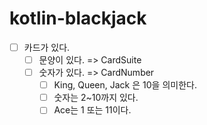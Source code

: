 # kotlin-blackjack

- [ ] 카드가 있다.
    - [ ] 문양이 있다. => CardSuite
    - [ ] 숫자가 있다. => CardNumber
        - [ ] King, Queen, Jack 은 10을 의미한다.
        - [ ] 숫자는 2~10까지 있다.
        - [ ] Ace는 1 또는 11이다.
